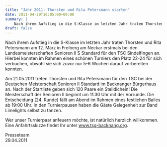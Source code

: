 ```yaml
---
title: "Jahr 2011: Thorsten und Rita Petersmann starten"
date: 2011-04-29T16:05:00+00:00
summary: |
    Nach ihrem Aufstieg in die S-Klasse im letzten Jahr traten Thorsten und Rita Petersmann am 12. März in Freiberg am Neckar erstmals bei den Landesmeisterschaften Senioren II S Standard für den TSC Sindelfingen an.
draft: false
---
```


Nach ihrem Aufstieg in die S-Klasse im letzten Jahr traten Thorsten und Rita Petersmann am 12. März in Freiberg am Neckar erstmals bei den Landesmeisterschaften Senioren II S Standard für den TSC Sindelfingen an. Hierbei konnten im Rahmen eines schönen Turniers den Platz 22-24 für sich verbuchen, obwohl sie sich zuvor nur 5-6 Wochen darauf vorbereiten konnten.

Am 21.05.2011 treten Thorsten und Rita Petersmann für den TSC bei der Deutschen Meisterschaft Senioren II Standard im Backnanger Bürgerhaus an. Nach der Startliste geben sich 120 Paare ein Stelldichein! Die Meisterschaft der Senioren II beginnt um 11:30 Uhr mit der Vorrunde. Die Entscheidung (24. Runde) fällt am Abend im Rahmen eines festlichen Balles ab 19:00 Uhr. In den Turnierpausen haben die Gäste Gelegenheit zur Band Limelights selbst zu tanzen.

Wer unser Turnierpaar anfeuern möchte, ist natürlich herzlich willkommen. Eine Anfahrtsskizze findet Ihr unter www.tsg-backnang.org.

Presseteam  
 29.04.2011


